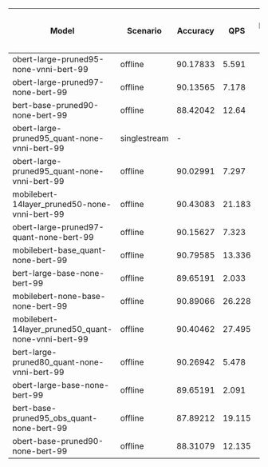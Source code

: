 | Model                                               | Scenario     | Accuracy   |    QPS | Latency (in ms)   | Power Efficiency (in samples/J)   |
|-----------------------------------------------------|--------------|------------|--------|-------------------|-----------------------------------|
| obert-large-pruned95-none-vnni-bert-99              | offline      | 90.17833   |  5.591 | -                 |                                   |
| obert-large-pruned97-none-bert-99                   | offline      | 90.13565   |  7.178 | -                 |                                   |
| bert-base-pruned90-none-bert-99                     | offline      | 88.42042   | 12.64  | -                 |                                   |
| obert-large-pruned95_quant-none-vnni-bert-99        | singlestream | -          |        |                   |                                   |
| obert-large-pruned95_quant-none-vnni-bert-99        | offline      | 90.02991   |  7.297 | -                 |                                   |
| mobilebert-14layer_pruned50-none-vnni-bert-99       | offline      | 90.43083   | 21.183 | -                 |                                   |
| obert-large-pruned97-quant-none-bert-99             | offline      | 90.15627   |  7.323 | -                 |                                   |
| mobilebert-base_quant-none-bert-99                  | offline      | 90.79585   | 13.336 | -                 |                                   |
| bert-large-base-none-bert-99                        | offline      | 89.65191   |  2.033 | -                 |                                   |
| mobilebert-none-base-none-bert-99                   | offline      | 90.89066   | 26.228 | -                 |                                   |
| mobilebert-14layer_pruned50_quant-none-vnni-bert-99 | offline      | 90.40462   | 27.495 | -                 |                                   |
| bert-large-pruned80_quant-none-vnni-bert-99         | offline      | 90.26942   |  5.478 | -                 |                                   |
| obert-large-base-none-bert-99                       | offline      | 89.65191   |  2.091 | -                 |                                   |
| bert-base-pruned95_obs_quant-none-bert-99           | offline      | 87.89212   | 19.115 | -                 |                                   |
| obert-base-pruned90-none-bert-99                    | offline      | 88.31079   | 12.135 | -                 |                                   |